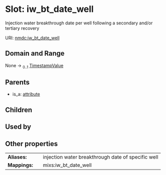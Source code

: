 
# Slot: iw_bt_date_well


Injection water breakthrough date per well following a  secondary and/or tertiary recovery

URI: [nmdc:iw_bt_date_well](https://microbiomedata/meta/iw_bt_date_well)


## Domain and Range

None &#8594;  <sub>0..1</sub> [TimestampValue](TimestampValue.md)

## Parents

 *  is_a: [attribute](attribute.md)

## Children


## Used by


## Other properties

|  |  |  |
| --- | --- | --- |
| **Aliases:** | | injection water breakthrough date of specific well |
| **Mappings:** | | mixs:iw_bt_date_well |

